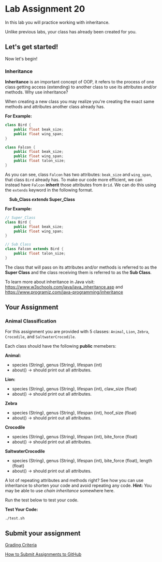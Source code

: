 # Lab Assignment 20

In this lab you will practice working with inheritance.

Unlike previous labs, your class has already been created for you. 

## Let's get started!

Now let's begin!

### Inheritance

**Inheritance** is an important concept of OOP, it refers to the process of one class getting access (extending) to another class to use its attributes and/or methods. Why use inheritance?

When creating a new class you may realize you're creating the exact same methods and attributes another class already has.

**For Example:**
```java
class Bird {
	public float beak_size;
	public float wing_span;
}

class Falcon {
	public float beak_size;
	public float wing_span;
	public float talon_size;
}
```

As you can see, class `Falcon` has two attributes: `beak_size` and `wing_span`, that class `Bird` already has. To make our code more efficient, we can instead have `Falcon` **inherit** those attributes from `Brid`. We can do this using the `extends` keyword in the following format.

&emsp;**Sub_Class *extends* Super_Class**

**For Example:**
```java
// Super_Class
class Bird {
	public float beak_size;
	public float wing_span;
}

// Sub_Class
class Falcon extends Bird {
	public float talon_size;
}
```

The class that will pass on its attributes and/or methods is referred to as the **Super Class** and the class receiving them is referred to as the **Sub Class**.

To learn more about inheritance in Java visit: https://www.w3schools.com/java/java_inheritance.asp and https://www.programiz.com/java-programming/inheritance

## Your Assignment

### Animal Classification

For this assignment you are provided with 5 classes: `Animal`, `Lion`, `Zebra`, `Crocodile`, and `SaltwaterCrocodile`. 

Each class should have the following **public** memebers:

**Animal:**
- species (String), genus (String), lifespan (int)
- about() -> should print out all attributes.

**Lion:**
- species (String), genus (String), lifespan (int), claw_size (float)
- about() -> should print out all attributes.

**Zebra**
- species (String), genus (String), lifespan (int), hoof_size (float)
- about() -> should print out all attributes.

**Crocodile**
- species (String), genus (String), lifespan (int), bite_force (float)
- about() -> should print out all attributes.

**SaltwaterCrocodile**
- species (String), genus (String), lifespan (int), bite_force (float), length (float)
- about() -> should print out all attributes.

A lot of repeating attributes and methods right? See how you can use inheritance to shorten your code and avoid repeating any code. **Hint:** You may be able to use *chain inheritance* somewhere here.

Run the test below to test your code.

**Test Your Code:**

```
./test.sh
```

## Submit your assignment

[Grading Criteria](https://joselitoguardado.dev/3326/labs/Lab_20.pdf)

[How to Submit Assignments to GitHub](https://joselitoguardado.dev/3326/How_to_Submit_Assignments_to_GitHub.pdf)
